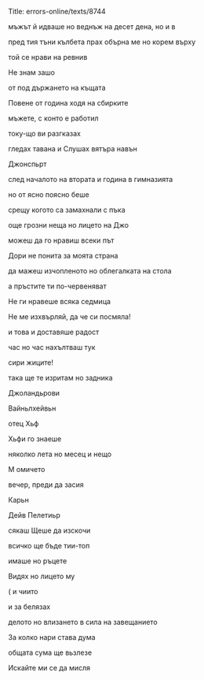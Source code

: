 Title: errors-online/texts/8744

мъжът й идваше но веднъж на десет дена, но и в

пред тия тъни кълбета прах
обърна ме но корем върху

той се нрави на ревнив

Не знам зашо

от под държането на къщата

Повене от година ходя на сбирките

мъжете, с конто е работил

току-що ви разгказах

гледах тавана и Слушах вятъра навън

Джонспьрт

след началото на втората и година в гимназията

но от ясно поясно беше

срещу когото са замахнали с пъка

още грозни неща но лицето на Джо

можеш да го нравиш всеки път

Дори не понита за моята страна

да мажеш изчопленото но облегалката на стола

а пръстите ти по-червеняват

Не ги нравеше всяка седмица

Не ме изхвърляй, да че си посмяла!

и това и доставяше радост

час но час нахълтваш тук

сири жиците!

така ще те изритам но задника

Джоландьрови

Вайньлхейвьн

отец Хьф

Хьфи го знаеше

няколко лета но месец и нещо

М омичето

вечер, преди да засия

Карьн

Дейв Пелетиьр

сякаш Щеше да изскочи

всичко ще бъде тии-топ

имаше но ръцете

Видях но лицето му

( и чиито

и за белязах

делото но влизането в сила на завещанието

За колко нари става дума

общата сума ще вьзлезе

Искайте ми се да мисля
